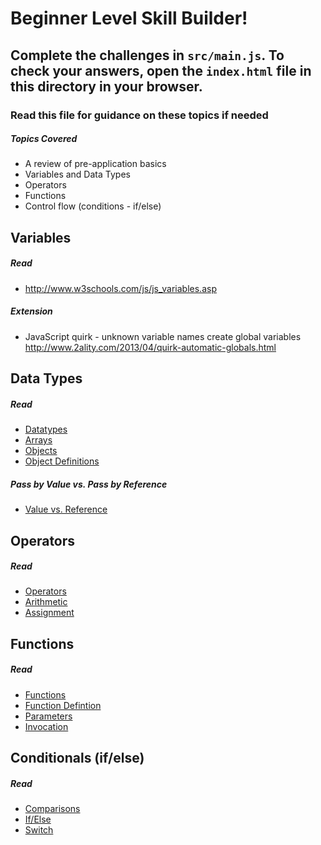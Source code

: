 # Beginner Level Skill Builder!

## Complete the challenges in ```src/main.js```. To check your answers, open the ```index.html``` file in this directory in your browser.

### Read this file for guidance on these topics if needed

##### Topics Covered

- A review of pre-application basics
- Variables and Data Types
- Operators
- Functions
- Control flow (conditions - if/else)

## Variables

##### Read
- <http://www.w3schools.com/js/js_variables.asp>

##### Extension

- JavaScript quirk - unknown variable names create global variables
<http://www.2ality.com/2013/04/quirk-automatic-globals.html>

## Data Types

##### Read
- [Datatypes](http://www.w3schools.com/js/js_datatypes.asp)
- [Arrays](http://www.w3schools.com/js/js_arrays.asp)
- [Objects](http://www.w3schools.com/js/js_objects.asp)
- [Object Definitions](http://www.w3schools.com/js/js_object_definition.asp)

##### Pass by Value vs. Pass by Reference
- [Value vs. Reference](ReferenceValue.md)

## Operators

##### Read
- [Operators](http://www.w3schools.com/js/js_operators.asp)
- [Arithmetic](http://www.w3schools.com/js/js_arithmetic.asp)
- [Assignment](http://www.w3schools.com/js/js_assignment.asp)

## Functions

##### Read
- [Functions](http://www.w3schools.com/js/js_functions.asp)
- [Function Defintion](http://www.w3schools.com/js/js_function_definition.asp)
- [Parameters](http://www.w3schools.com/js/js_function_parameters.asp)
- [Invocation](http://www.w3schools.com/js/js_function_invocation.asp)

## Conditionals (if/else)

##### Read
- [Comparisons](http://www.w3schools.com/js/js_comparisons.asp)
- [If/Else](http://www.w3schools.com/js/js_if_else.asp)
- [Switch](http://www.w3schools.com/js/js_switch.asp)
